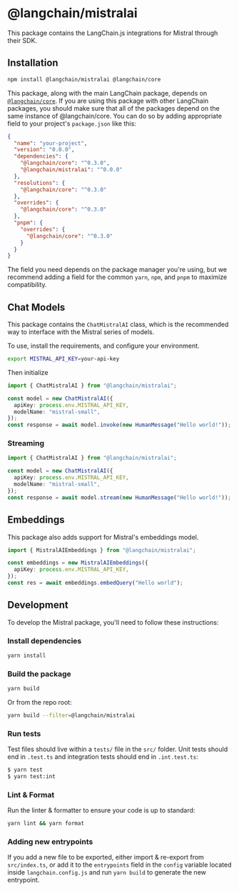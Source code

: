 # @langchain/mistralai

This package contains the LangChain.js integrations for Mistral through their SDK.

## Installation

```bash npm2yarn
npm install @langchain/mistralai @langchain/core
```

This package, along with the main LangChain package, depends on [`@langchain/core`](https://npmjs.com/package/@langchain/core/).
If you are using this package with other LangChain packages, you should make sure that all of the packages depend on the same instance of @langchain/core.
You can do so by adding appropriate field to your project's `package.json` like this:

```json
{
  "name": "your-project",
  "version": "0.0.0",
  "dependencies": {
    "@langchain/core": "^0.3.0",
    "@langchain/mistralai": "^0.0.0"
  },
  "resolutions": {
    "@langchain/core": "^0.3.0"
  },
  "overrides": {
    "@langchain/core": "^0.3.0"
  },
  "pnpm": {
    "overrides": {
      "@langchain/core": "^0.3.0"
    }
  }
}
```

The field you need depends on the package manager you're using, but we recommend adding a field for the common `yarn`, `npm`, and `pnpm` to maximize compatibility.

## Chat Models

This package contains the `ChatMistralAI` class, which is the recommended way to interface with the Mistral series of models.

To use, install the requirements, and configure your environment.

```bash
export MISTRAL_API_KEY=your-api-key
```

Then initialize

```typescript
import { ChatMistralAI } from "@langchain/mistralai";

const model = new ChatMistralAI({
  apiKey: process.env.MISTRAL_API_KEY,
  modelName: "mistral-small",
});
const response = await model.invoke(new HumanMessage("Hello world!"));
```

### Streaming

```typescript
import { ChatMistralAI } from "@langchain/mistralai";

const model = new ChatMistralAI({
  apiKey: process.env.MISTRAL_API_KEY,
  modelName: "mistral-small",
});
const response = await model.stream(new HumanMessage("Hello world!"));
```

## Embeddings

This package also adds support for Mistral's embeddings model.

```typescript
import { MistralAIEmbeddings } from "@langchain/mistralai";

const embeddings = new MistralAIEmbeddings({
  apiKey: process.env.MISTRAL_API_KEY,
});
const res = await embeddings.embedQuery("Hello world");
```

## Development

To develop the Mistral package, you'll need to follow these instructions:

### Install dependencies

```bash
yarn install
```

### Build the package

```bash
yarn build
```

Or from the repo root:

```bash
yarn build --filter=@langchain/mistralai
```

### Run tests

Test files should live within a `tests/` file in the `src/` folder. Unit tests should end in `.test.ts` and integration tests should
end in `.int.test.ts`:

```bash
$ yarn test
$ yarn test:int
```

### Lint & Format

Run the linter & formatter to ensure your code is up to standard:

```bash
yarn lint && yarn format
```

### Adding new entrypoints

If you add a new file to be exported, either import & re-export from `src/index.ts`, or add it to the `entrypoints` field in the `config` variable located inside `langchain.config.js` and run `yarn build` to generate the new entrypoint.
